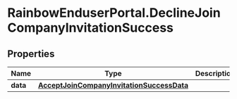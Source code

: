 # RainbowEnduserPortal.DeclineJoinCompanyInvitationSuccess

## Properties

Name | Type | Description | Notes
------------ | ------------- | ------------- | -------------
**data** | [**AcceptJoinCompanyInvitationSuccessData**](AcceptJoinCompanyInvitationSuccessData.md) |  | 



